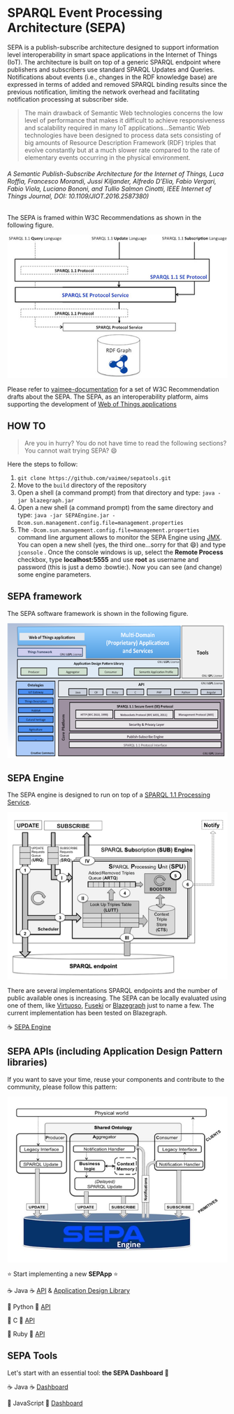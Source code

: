 # SPARQL Event Processing Architecture (SEPA)
SEPA is a publish-subscribe architecture designed to support information level interoperability in smart space applications in the Internet of Things (IoT). The architecture is built on top of a generic SPARQL endpoint where publishers and subscribers use standard SPARQL Updates and Queries. Notifications about events (i.e., changes in the RDF knowledge base) are expressed in terms of added and removed SPARQL binding results since the previous notification, limiting the network overhead and facilitating notification processing at subscriber side. 

>The main drawback of Semantic Web technologies concerns the low level of performance that makes it difficult to achieve responsiveness and scalability required in many IoT applications…Semantic Web technologies have been designed to process data sets consisting of big amounts of Resource Description Framework (RDF) triples that evolve constantly but at a much slower rate compared to the rate of elementary events occurring in the physical environment.

###### *A Semantic Publish-Subscribe Architecture for the Internet of Things, Luca Roffia, Francesco Morandi, Jussi Kiljander, Alfredo D’Elia, Fabio Vergari, Fabio Viola, Luciano Bononi, and Tullio Salmon Cinotti, IEEE Internet of Things Journal, DOI: 10.1109/JIOT.2016.2587380)*

The SEPA is framed within W3C Recommendations as shown in the following figure.

![alt text][sepa]

Please refer to [vaimee-documentation](https://github.com/vaimee/sepa-documentation) for a set of W3C Recommendation drafts about the SEPA. The SEPA, as an interoperability platform, aims supporting the development of [Web of Things applications](https://www.w3.org/WoT/)

## HOW TO
> Are you in hurry? You do not have time to read the following sections? You cannot wait trying SEPA? :smile:

Here the steps to follow:

1. `git clone https://github.com/vaimee/sepatools.git`
2. Move to the `build` directory of the repository
3. Open a shell (a command prompt) from that directory and type: `java -jar blazegraph.jar`
4. Open a new shell (a command prompt) from the same directory and type: `java -jar SEPAEngine.jar -Dcom.sun.management.config.file=management.properties`
5. The `-Dcom.sun.management.config.file=management.properties` command line argument allows to monitor the SEPA Engine using [JMX](http://www.oracle.com/technetwork/articles/java/javamanagement-140525.html). You can open a new shell (yes, the third one...sorry for that :smile:) and type `jconsole` . Once the console windows is up, select the **Remote Process** checkbox, type **localhost:5555** and use **root** as username and password (this is just a demo :bowtie:). Now you can see (and change) some engine parameters.

## SEPA framework
The SEPA software framework is shown in the following figure.  

![alt text][framework]

## SEPA Engine
The SEPA engine is designed to run on top of a [SPARQL 1.1 Processing Service](https://www.w3.org/TR/sparql11-protocol/).

![alt text][engine]

There are several implementations SPARQL endpoints and the number of public available ones is increasing. The SEPA can be locally evaluated using one of them, like [Virtuoso](https://virtuoso.openlinksw.com/dataspace/doc/dav/wiki/Main/VOSSparqlProtocol), [Fuseki](https://jena.apache.org/documentation/serving_data/) or [Blazegraph](https://wiki.blazegraph.com/wiki/index.php/Main_Page) just to name a few. The current implementation has been tested on Blazegraph. 

:coffee: [SEPA Engine](build/SEPAengine.jar)

## SEPA APIs (including Application Design Pattern libraries)
If you want to save your time, reuse your components and contribute to the community, please follow this pattern:

![alt text][pattern]

:star: Start implementing a new **SEPApp** :star:

:coffee: Java :coffee:
[API](build/SEPapi.jar) & [Application Design Library](build/SEPattern.jar)

:snake: Python :snake:
[API](https://github.com/vaimee/sepa-Python3-kpi)

:iphone: C :iphone:
[API](https://github.com/vaimee/sepa-C-kpi)

:gem: Ruby :gem:
[API](https://github.com/vaimee/sepaRubyClientLibrary)
 
## SEPA Tools
Let's start with an essential tool: **the SEPA Dashboard** :clap:

:coffee: Java :coffee:
[Dashboard](build/SEPAdashboard.jar)

:icecream: JavaScript :icecream: 
[Dashboard](https://github.com/vaimee/sepa-dashboard)

[sepa]: images/sepa.jpg "SPARQL Event Processing Architecture"
[framework]: images/SW_framework.png "SEPA Framework"
[engine]: images/engine.png "SEPA Engine"
[pattern]: images/pattern.jpg "Application Design Pattern"